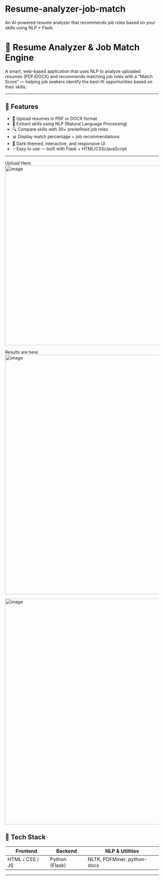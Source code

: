 # Resume-analyzer-job-match
An AI-powered resume analyzer that recommends job roles based on your skills using NLP + Flask.
# 🧠 Resume Analyzer & Job Match Engine

A smart, web-based application that uses NLP to analyze uploaded resumes (PDF/DOCX) and recommends matching job roles with a "Match Score" — helping job seekers identify the best-fit opportunities based on their skills.

---

## 📌 Features

- 📄 Upload resumes in PDF or DOCX format
- 🧠 Extract skills using NLP (Natural Language Processing)
- 🔍 Compare skills with 30+ predefined job roles
- 📊 Display match percentage + job recommendations
- 🌙 Dark-themed, interactive, and responsive UI
- 💡 Easy to use — built with Flask + HTML/CSS/JavaScript

---

Upload Here:
<img width="1087" height="589" alt="image" src="https://github.com/user-attachments/assets/f67c463e-6805-46b2-9dfa-a3fef22dc8ef" />

Results are here:
<img width="1549" height="786" alt="image" src="https://github.com/user-attachments/assets/0fbc2c49-f251-440e-80a1-cda1125c629b" />

<img width="1624" height="741" alt="image" src="https://github.com/user-attachments/assets/58253149-260b-40dd-aa8b-53ffdcc67207" />


## 🚀 Tech Stack

| Frontend        | Backend        | NLP & Utilities     |
|-----------------|----------------|----------------------|
| HTML / CSS / JS | Python (Flask) | NLTK, PDFMiner, python-docx |

---


